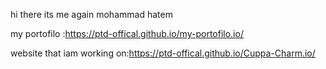 hi there its me again mohammad hatem

my portofilo :https://ptd-offical.github.io/my-portofilo.io/

website that iam working on:https://ptd-offical.github.io/Cuppa-Charm.io/
